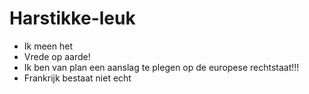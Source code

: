 # Harstikke-leuk
+ Ik meen het
+ Vrede op aarde!
+ Ik ben van plan een aanslag te plegen op de europese rechtstaat!!!
+ Frankrijk bestaat niet echt
